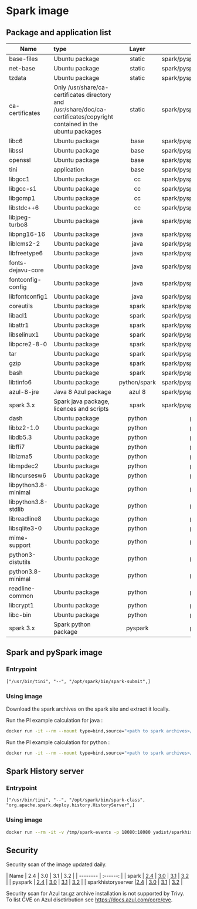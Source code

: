 # Spark image

## Package and application list

| Name                 | type                                                         | Layer       |    Image      |
| -------------------- | :----------------------------------------------------------- | :---------: | :-----------: |
| base-files           | Ubuntu package                                               | static      | spark/pyspark/historyserver  |
| net-base             | Ubuntu package                                               | static      | spark/pyspark/historyserver  |
| tzdata               | Ubuntu package                                               | static      | spark/pyspark/historyserver  |
| ca-certificates      | Only /usr/share/ca-certificates directory and /usr/share/doc/ca-certificates/copyright contained in the ubuntu packages | static | spark/pyspark/historyserver |
| libc6                | Ubuntu package                                               |  base       | spark/pyspark/historyserver  |
| libssl               | Ubuntu package                                               |  base       | spark/pyspark/historyserver  |
| openssl              | Ubuntu package                                               |  base       | spark/pyspark/historyserver  |
| tini                 | application                                                  |  base       | spark/pyspark/historyserver  |
| libgcc1              | Ubuntu package                                               |   cc        | spark/pyspark/historyserver  |
| libgcc-s1            | Ubuntu package                                               |   cc        | spark/pyspark/historyserver  |
| libgomp1             | Ubuntu package                                               |   cc        | spark/pyspark/historyserver  |
| libstdc++6           | Ubuntu package                                               |   cc        | spark/pyspark/historyserver  |
| libjpeg-turbo8       | Ubuntu package                                               | java        | spark/pyspark/historyserver  |
| libpng16-16          | Ubuntu package                                               | java        | spark/pyspark/historyserver  |
| liblcms2-2           | Ubuntu package                                               | java        | spark/pyspark/historyserver  |
| libfreetype6         | Ubuntu package                                               | java        | spark/pyspark/historyserver  |
| fonts-dejavu-core    | Ubuntu package                                               | java        | spark/pyspark/historyserver  |
| fontconfig-config    | Ubuntu package                                               | java        | spark/pyspark/historyserver  |
| libfontconfig1       | Ubuntu package                                               | java        | spark/pyspark/historyserver  |
| coreutils            | Ubuntu package                                               | spark       | spark/pyspark/historyserver  |
| libacl1              | Ubuntu package                                               | spark       | spark/pyspark/historyserver  |
| libattr1             | Ubuntu package                                               | spark       | spark/pyspark/historyserver  |
| libselinux1          | Ubuntu package                                               | spark       | spark/pyspark/historyserver  |
| libpcre2-8-0         | Ubuntu package                                               | spark       | spark/pyspark/historyserver  |
| tar                  | Ubuntu package                                               | spark       | spark/pyspark/historyserver  |
| gzip                 | Ubuntu package                                               | spark       | spark/pyspark/historyserver  |
| bash                 | Ubuntu package                                               | spark       | spark/pyspark/historyserver  |
| libtinfo6            | Ubuntu package                                               | python/spark| spark/pyspark/historyserver  |
| azul-8-jre           | Java 8 Azul package                                          | azul 8      | spark/pyspark/historyserver  |
| spark 3.x            | Spark java package, licences and scripts                     | spark       | spark/pyspark/historyserver  |
| dash                 | Ubuntu package                                               | python      | pyspark                      |
| libbz2-1.0           | Ubuntu package                                               | python      | pyspark                      |
| libdb5.3             | Ubuntu package                                               | python      | pyspark                      |
| libffi7              | Ubuntu package                                               | python      | pyspark                      |
| liblzma5             | Ubuntu package                                               | python      | pyspark                      |
| libmpdec2            | Ubuntu package                                               | python      | pyspark                      |
| libncursesw6         | Ubuntu package                                               | python      | pyspark                      |
| libpython3.8-minimal | Ubuntu package                                               | python      | pyspark                      |
| libpython3.8-stdlib  | Ubuntu package                                               | python      | pyspark                      |
| libreadline8         | Ubuntu package                                               | python      | pyspark                      |
| libsqlite3-0         | Ubuntu package                                               | python      | pyspark                      |
| mime-support         | Ubuntu package                                               | python      | pyspark                      |
| python3-distutils    | Ubuntu package                                               | python      | pyspark                      |
| python3.8-minimal    | Ubuntu package                                               | python      | pyspark                      |
| readline-common      | Ubuntu package                                               | python      | pyspark                      |
| libcrypt1            | Ubuntu package                                               | python      | pyspark                      |
| libc-bin             | Ubuntu package                                               | python      | pyspark                      |
| spark 3.x            | Spark python package                                         | pyspark     | pyspark                      |

## Spark and pySpark image
### Entrypoint

```Docker
["/usr/bin/tini", "--", "/opt/spark/bin/spark-submit",]
```

### Using image

Download the spark archives on the spark site and extract it locally.

Run the PI example calculation for java : 
```Bash
docker run -it --rm --mount type=bind,source="<path to spark archives>/examples/jars/",target=/home/nonroot/jars yadist/spark:3.2 --class org.apache.spark.examples.JavaSparkPi --jars /home/nonroot/jars/scopt_2.12-3.7.1.jar,/home/nonroot/jars/spark-examples_2.12-3.1.2.jar /home/nonroot/jars/spark-examples_2.12-3.1.2.jar
```
Run the PI example calculation for python : 
```Bash
docker run -it --rm --mount type=bind,source="<path to spark archives>/examples/src/main/python/",target=/home/nonroot/python yadist/pyspark:3.2 /home/nonroot/python/pi.py
```

## Spark History server
### Entrypoint

```Docker
["/usr/bin/tini", "--", "/opt/spark/bin/spark-class", "org.apache.spark.deploy.history.HistoryServer",]
```

### Using image

```Bash
docker run --rm -it -v /tmp/spark-events -p 18080:18080 yadist/sparkhistoryserver:3.2
```

## Security

Security scan of the image updated daily.

| Name     | 2.4      | 3.0      | 3.1      | 3.2      |
| -------- | :------: |
| spark    | [2.4](../../security/table/spark_2.4) | [3.0](../../security/table/spark_3.0) | [3.1](../../security/table/spark_3.1) | [3.2](../../security/table/spark_3.2) |
| pyspark | [2.4](../../security/table/pyspark_2.4) | [3.0](../../security/table/pyspark_3.0) | [3.1](../../security/table/pyspark_3.1) | [3.2](../../security/table/pyspark_3.2) |
| sparkhistoryserver |[2.4](../../security/table/sparkhistoryserver_2.4) | [3.0](../../security/table/sparkhistoryserver_3.0) | [3.1](../../security/table/sparkhistoryserver_3.1) | [3.2](../../security/table/sparkhistoryserver_3.2) |

Security scan for Azul tar.gz archive installation is not supported by Trivy. To list CVE on Azul disctirbution see https://docs.azul.com/core/cve.
